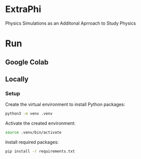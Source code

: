 # ExtraPhi

Physics Simulations as an Additonal Aprroach to Study Physics

# Run

## Google Colab

## Locally

### Setup

Create the virtual environment to install Python packages:

```sh
python3 -m venv .venv
```

Activate the created environment:

```sh
source .venv/bin/activate
```

Install required packages:

```sh
pip install -r requirements.txt
```